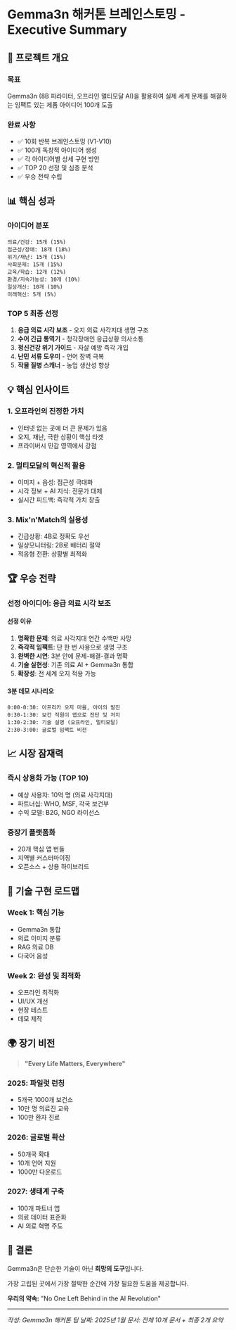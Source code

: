# Gemma3n 해커톤 브레인스토밍 - Executive Summary

## 🎯 프로젝트 개요

### 목표
Gemma3n (8B 파라미터, 오프라인 멀티모달 AI)을 활용하여 실제 세계 문제를 해결하는 임팩트 있는 제품 아이디어 100개 도출

### 완료 사항
- ✅ 10회 반복 브레인스토밍 (V1-V10)
- ✅ 100개 독창적 아이디어 생성
- ✅ 각 아이디어별 상세 구현 방안
- ✅ TOP 20 선정 및 심층 분석
- ✅ 우승 전략 수립

## 📊 핵심 성과

### 아이디어 분포
```
의료/건강: 15개 (15%)
접근성/장애: 18개 (18%)
위기/재난: 15개 (15%)
사회문제: 15개 (15%)
교육/학습: 12개 (12%)
환경/지속가능성: 10개 (10%)
일상개선: 10개 (10%)
미래혁신: 5개 (5%)
```

### TOP 5 최종 선정
1. **응급 의료 시각 보조** - 오지 의료 사각지대 생명 구조
2. **수어 긴급 통역기** - 청각장애인 응급상황 의사소통
3. **정신건강 위기 가이드** - 자살 예방 즉각 개입
4. **난민 서류 도우미** - 언어 장벽 극복
5. **작물 질병 스캐너** - 농업 생산성 향상

## 💡 핵심 인사이트

### 1. 오프라인의 진정한 가치
- 인터넷 없는 곳에 더 큰 문제가 있음
- 오지, 재난, 극한 상황이 핵심 타겟
- 프라이버시 민감 영역에서 강점

### 2. 멀티모달의 혁신적 활용
- 이미지 + 음성: 접근성 극대화
- 시각 정보 + AI 지식: 전문가 대체
- 실시간 피드백: 즉각적 가치 창출

### 3. Mix'n'Match의 실용성
- 긴급상황: 4B로 정확도 우선
- 일상모니터링: 2B로 배터리 절약
- 적응형 전환: 상황별 최적화

## 🏆 우승 전략

### 선정 아이디어: 응급 의료 시각 보조

#### 선정 이유
1. **명확한 문제**: 의료 사각지대 연간 수백만 사망
2. **즉각적 임팩트**: 단 한 번 사용으로 생명 구조
3. **완벽한 시연**: 3분 안에 문제-해결-결과 명확
4. **기술 실현성**: 기존 의료 AI + Gemma3n 통합
5. **확장성**: 전 세계 오지 적용 가능

#### 3분 데모 시나리오
```
0:00-0:30: 아프리카 오지 마을, 아이의 발진
0:30-1:30: 보건 직원이 앱으로 진단 및 처치
1:30-2:30: 기술 설명 (오프라인, 멀티모달)
2:30-3:00: 글로벌 임팩트 비전
```

## 📈 시장 잠재력

### 즉시 상용화 가능 (TOP 10)
- 예상 사용자: 10억 명 (의료 사각지대)
- 파트너십: WHO, MSF, 각국 보건부
- 수익 모델: B2G, NGO 라이선스

### 중장기 플랫폼화
- 20개 핵심 앱 번들
- 지역별 커스터마이징
- 오픈소스 + 상용 하이브리드

## 🔧 기술 구현 로드맵

### Week 1: 핵심 기능
- Gemma3n 통합
- 의료 이미지 분류
- RAG 의료 DB
- 다국어 음성

### Week 2: 완성 및 최적화
- 오프라인 최적화
- UI/UX 개선
- 현장 테스트
- 데모 제작

## 🌍 장기 비전

> **"Every Life Matters, Everywhere"**

### 2025: 파일럿 런칭
- 5개국 1000개 보건소
- 10만 명 의료진 교육
- 100만 환자 진료

### 2026: 글로벌 확산
- 50개국 확대
- 10개 언어 지원
- 1000만 다운로드

### 2027: 생태계 구축
- 100개 파트너 앱
- 의료 데이터 표준화
- AI 의료 혁명 주도

## 📌 결론

Gemma3n은 단순한 기술이 아닌 **희망의 도구**입니다.

가장 고립된 곳에서
가장 절박한 순간에
가장 필요한 도움을 제공합니다.

**우리의 약속:**
"No One Left Behind in the AI Revolution"

---

*작성: Gemma3n 해커톤 팀*
*날짜: 2025년 1월*
*문서: 전체 10개 문서 + 최종 2개 요약*